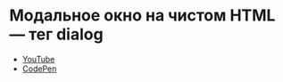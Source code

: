 # Модальное окно на чистом HTML — тег dialog
- [YouTube](https://youtube.com/shorts/pznMUqqotpk)
- [CodePen](https://codepen.io/aleksander-lamkov/pen/raBBwWb)